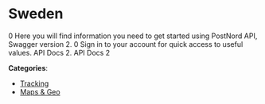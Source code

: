 # Sweden


0 Here you will find information you need to get started using PostNord API, Swagger version 2. 0 Sign in to your account for quick access to useful values. API Docs 2. API Docs 2



**Categories**:
- [Tracking](https://github.com/apis-list/apis-list#tracking)
- [Maps & Geo](https://github.com/apis-list/apis-list#maps-and-geo)





